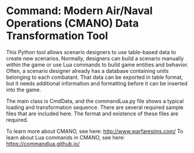 # Command: Modern Air/Naval Operations (CMANO) Data Transformation Tool
This Python tool allows scenario designers to use table-based data to create new scenarios. Normally, designers can build a scenario manually within the game or use Lua commands to build game entities and behavior. Often, a scenario designer already has a database containing units belonging to each combatant. That data can be exported in table format, but it needs additional information and formatting before it can be inserted into the game.

The main class is CmdData, and the commandLua.py file shows a typical loading and transformation sequence.
There are several required sample files that are included here. The format and existence of these files are required.

To learn more about CMANO, see here: http://www.warfaresims.com/
To learn about Lua commands in CMANO, see here: https://commandlua.github.io/

